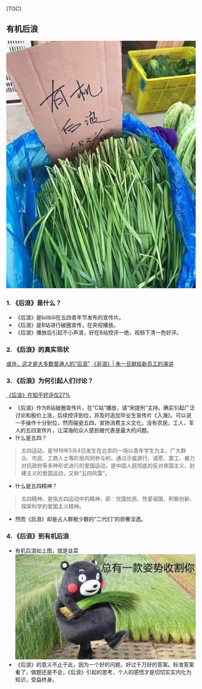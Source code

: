 [TOC]

##  有机后浪
![有机后浪](../public/image/有机后浪.jpg)

###  1. 《后浪》是什么？
+ 《后浪》是biilbili在五四青年节发布的宣传片。
+ 《后浪》是B站进行破圈宣传，在央视播放。
+ 《后浪》播放后引起不小声浪，好在B站控评一绝，视频下清一色好评。

### 2. 《后浪》的真实现状
[或许，这才是大多数普通人的“后浪”](https://www.bilibili.com/video/BV1vz4y1R7u9?from=search&seid=18346066341892875447)
[《非浪》| 朱一旦献给新员工的演讲](https://www.bilibili.com/video/BV1Sf4y1m7Vs?from=search&seid=16027152147811243511)

### 3. 《后浪》为何引起人们讨论？
[《后浪》在知乎好评仅27%](https://www.zhihu.com/topic/21288967/hot)
+ 《后浪》作为B站破圈宣传片，在“C站”播放，请“宋提刑”主持。确实引起广泛讨论和股价上涨，后续控评到位，并及时追加毕业生宣传片《入海》。可以说一手操作十分到位，然而碰瓷五四，宣扬消费主义文化，没有农民，工人，军人的五四宣传片，让深海的众人感到被代表是最大的问题。
+ 什么是五四？
> 五四运动，是1919年5月4日发生在北京的一场以青年学生为主，广大群众、市民、工商人士等阶层共同参与的，通过示威游行、请愿、罢工、暴力对抗政府等多种形式进行的爱国运动，是中国人民彻底的反对帝国主义、封建主义的爱国运动，又称“五四风雷”。

+ 什么是五四精神？
> 五四精神，是指五四运动中的精神，即：忧国忧民、热爱祖国、积极创新、探索科学的爱国主义精神。

+ 然而《后浪》却是占人群极少数的“二代们”的骄奢淫逸。

### 4. 《后浪》到有机后浪
+ 有机后浪如上图，就是韭菜
![总有一款姿势收割你](../public/image/00.jpg)
+ 《后浪》的意义不止于此，因为一个好的问题，好过千万好的答案。标准答案看了，做题还是不会，《后浪》引起的思考，个人的感悟才是切切实实内化为知识，受益终身。